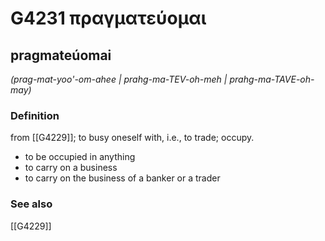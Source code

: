 # G4231 πραγματεύομαι

## pragmateúomai

_(prag-mat-yoo'-om-ahee | prahg-ma-TEV-oh-meh | prahg-ma-TAVE-oh-may)_

### Definition

from [[G4229]]; to busy oneself with, i.e., to trade; occupy.

- to be occupied in anything
- to carry on a business
- to carry on the business of a banker or a trader

### See also

[[G4229]]

